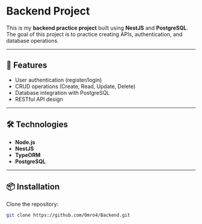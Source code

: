 # Backend Project

This is my **backend practice project** built using **NestJS** and **PostgreSQL**.  
The goal of this project is to practice creating APIs, authentication, and database operations.

---

## 🚀 Features
- User authentication (register/login)
- CRUD operations (Create, Read, Update, Delete)
- Database integration with PostgreSQL
- RESTful API design

---

## 🛠️ Technologies
- **Node.js**
- **NestJS**
- **TypeORM**
- **PostgreSQL**

---

## 📦 Installation

Clone the repository:
```bash
git clone https://github.com/Omro4/Backend.git

